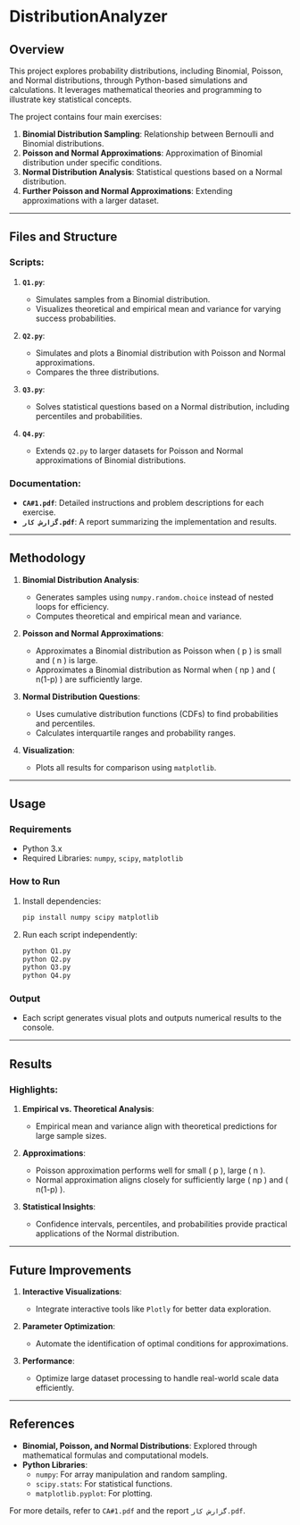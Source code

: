 
# DistributionAnalyzer

## Overview
This project explores probability distributions, including Binomial, Poisson, and Normal distributions, through Python-based simulations and calculations. It leverages mathematical theories and programming to illustrate key statistical concepts.

The project contains four main exercises:

1. **Binomial Distribution Sampling**: Relationship between Bernoulli and Binomial distributions.
2. **Poisson and Normal Approximations**: Approximation of Binomial distribution under specific conditions.
3. **Normal Distribution Analysis**: Statistical questions based on a Normal distribution.
4. **Further Poisson and Normal Approximations**: Extending approximations with a larger dataset.

---

## Files and Structure
### Scripts:
1. **`Q1.py`**: 
   - Simulates samples from a Binomial distribution.
   - Visualizes theoretical and empirical mean and variance for varying success probabilities.

2. **`Q2.py`**:
   - Simulates and plots a Binomial distribution with Poisson and Normal approximations.
   - Compares the three distributions.

3. **`Q3.py`**:
   - Solves statistical questions based on a Normal distribution, including percentiles and probabilities.

4. **`Q4.py`**:
   - Extends `Q2.py` to larger datasets for Poisson and Normal approximations of Binomial distributions.

### Documentation:
- **`CA#1.pdf`**: Detailed instructions and problem descriptions for each exercise.
- **`گزارش کار.pdf`**: A report summarizing the implementation and results.

---

## Methodology
1. **Binomial Distribution Analysis**:
   - Generates samples using `numpy.random.choice` instead of nested loops for efficiency.
   - Computes theoretical and empirical mean and variance.

2. **Poisson and Normal Approximations**:
   - Approximates a Binomial distribution as Poisson when \( p \) is small and \( n \) is large.
   - Approximates a Binomial distribution as Normal when \( np \) and \( n(1-p) \) are sufficiently large.

3. **Normal Distribution Questions**:
   - Uses cumulative distribution functions (CDFs) to find probabilities and percentiles.
   - Calculates interquartile ranges and probability ranges.

4. **Visualization**:
   - Plots all results for comparison using `matplotlib`.

---

## Usage
### Requirements
- Python 3.x
- Required Libraries: `numpy`, `scipy`, `matplotlib`

### How to Run
1. Install dependencies:
   ```bash
   pip install numpy scipy matplotlib
   ```
2. Run each script independently:
   ```bash
   python Q1.py
   python Q2.py
   python Q3.py
   python Q4.py
   ```

### Output
- Each script generates visual plots and outputs numerical results to the console.

---

## Results
### Highlights:
1. **Empirical vs. Theoretical Analysis**:
   - Empirical mean and variance align with theoretical predictions for large sample sizes.

2. **Approximations**:
   - Poisson approximation performs well for small \( p \), large \( n \).
   - Normal approximation aligns closely for sufficiently large \( np \) and \( n(1-p) \).

3. **Statistical Insights**:
   - Confidence intervals, percentiles, and probabilities provide practical applications of the Normal distribution.

---

## Future Improvements
1. **Interactive Visualizations**:
   - Integrate interactive tools like `Plotly` for better data exploration.

2. **Parameter Optimization**:
   - Automate the identification of optimal conditions for approximations.

3. **Performance**:
   - Optimize large dataset processing to handle real-world scale data efficiently.

---

## References
- **Binomial, Poisson, and Normal Distributions**: Explored through mathematical formulas and computational models.
- **Python Libraries**:
  - `numpy`: For array manipulation and random sampling.
  - `scipy.stats`: For statistical functions.
  - `matplotlib.pyplot`: For plotting.

For more details, refer to `CA#1.pdf` and the report `گزارش کار.pdf`.

